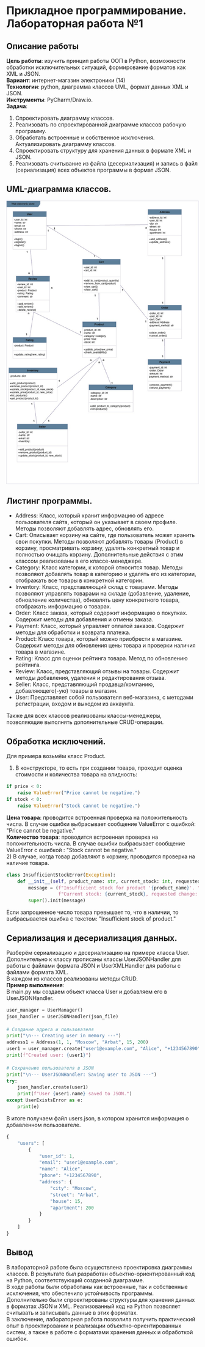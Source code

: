 # Прикладное программирование. Лабораторная работа №1
## Описание работы
**Цель работы**: изучить принцип работы ООП в Python, возможности обработки исключительных ситуаций, формирование форматов как XML и JSON.  
**Вариант**: интернет-магазин электроники (14)    
**Технологии**: python, диаграмма классов UML, формат данных XML и JSON.  
**Инструменты**: PyCharm/Draw.io.  
**Задача**:
1. Спроектировать диаграмму классов.  
2. Реализовать по спроектированной диаграмме классов рабочую программу.  
3. Обработать встроенные и собственное исключения. Актуализировать диаграмму классов.
4. Спроектировать структуру для хранения данных в формате XML и JSON.
5. Реализовать считывание из файла (десериализация) и запись в файл (сериализация) всех объектов программы в формат JSON.
## UML-диаграмма классов.
![рисунок 1](/Assignment_1/images/diag_classes.jpg)
## Листинг программы.
- Address: Класс, который хранит информацию об адресе пользователя сайта, который он указывает в своем профиле. Методы позволяют добавлять адрес, обновлять его.
- Cart: Описывает корзину на сайте, где пользователь может хранить свои покупки. Методы позволяют добавлять товары (Product) в корзину, просматривать корзину, удалять конкретный товар и полностью очищать корзину.  Дополнительные действия с этим классом реализованы в его классе-менеджере.
- Category: Класс категории, к которой относится товар. Методы позволяют добавлять товар в категорию и удалять его из категории, отображать все товары в конкретной категории.
- Inventory: Класс, представляющий склад с товарами. Методы позволяют управлять товарами на складе (добавление, удаление, обновление количества), обновлять цену конкретного товара, отображать информацию о товарах.  
- Order: Класс заказа, который содержит информацию о покупках. Содержит методы для добавления и отмены заказа.
- Payment: Класс, который управляет оплатой заказов. Содержит методы для обработки и возврата платежа.
- Product: Класс товара, который можно приобрести в магазине. Содержит методы для обновления цены товара и проверки наличия товара в магазине.
- Rating: Класс для оценки рейтинга товара. Метод по обновлению рейтинга.
- Review: Класс, представляющий отзывы на товары. Содержит методы добавления, удаления и редактирования отзыва.
- Seller: Класс, представляющий продавца/компанию, добавляющего(-ую) товары в магазин. 
- User: Представляет собой пользователя веб-магазина, с методами регистрации, входом и выходом из аккаунта.

Также для всех классов реализованы классы-менеджеры, позволяющие выполнять дополнительные CRUD-операции.
## Обработка исключений.
Для примера возьмём класс Product.  
1) В конструкторе, то есть при создании товара, проходит оценка стоимости и количества товара на влидность:
```Python
if price < 0:
    raise ValueError("Price cannot be negative.")
if stock < 0:
    raise ValueError("Stock cannot be negative.")
```
**Цена товара**: проводится встроенная проверка на положительность числа. В случае ошибки выбрасывает сообщение ValueError с ошибкой: "Price cannot be negative."    
**Количество товара**: проводится встроенная проверка на положительность числа. В случае ошибки выбрасывает сообщение ValueError с ошибкой : "Stock cannot be negative."      
2) В случае, когда товар добавляют в корзину, проводится проверка на наличие товара.  
```Python
class InsufficientStockError(Exception):
    def __init__(self, product_name: str, current_stock: int, requested_change: int):
        message = (f"Insufficient stock for product '{product_name}'. "
                   f"Current stock: {current_stock}, requested change: {requested_change}.")
        super().init(message)
```
Если запрошенное число товара превышает то, что в наличии, то выбрасывается ошибка с текстом: "Insufficient stock of product."  
## Сериализация и десериализация данных.
Разберём сериализацию и десериализацию на примере класса User.  
Дополнительно к классу прописаны классы UserJSONHandler для работы с файлами формата JSON и UserXMLHandler для работы с файлами формата XML.   
В каждом из классов реализованы методы CRUD.    
**Пример выполнения**:      
В main.py мы создаем объект класса User и добавляем его в UserJSONHandler.    
```Python
user_manager = UserManager()
json_handler = UserJSONHandler(json_file)

# Создание адреса и пользователя
print("\n--- Creating user in memory ---")
address1 = Address(1, 1, "Moscow", "Arbat", 15, 200)
user1 = user_manager.create("user1@example.com", "Alice", "+1234567890", address1)
print(f"Created user: {user1}")

# Сохранение пользователя в JSON
print("\n--- UserJSONHandler: Saving user to JSON ---")
try:
    json_handler.create(user1)
    print(f"User {user1.name} saved to JSON.")
except UserExistsError as e:
    print(e)
```
В итоге получаем файл users.json, в котором хранится информация о добавленном пользователе.    
```js
{
    "users": [
        {
            "user_id": 1,
            "email": "user1@example.com",
            "name": "Alice",
            "phone": "+1234567890",
            "address": {
                "city": "Moscow",
                "street": "Arbat",
                "house": 15,
                "apartment": 200
            }
        }
    ]
}
```
## Вывод    
В лабораторной работе была осуществлена проектировка диаграммы классов. В результате был разработан объектно-ориентированный код на Python, соответствующий созданной диаграмме.    
В ходе работы были обработаны как встроенные, так и собственные исключения, что обеспечило устойчивость программы.    
Дополнительно были спроектированы структуры для хранения данных в форматах JSON и XML. Реализованный код на Python позволяет считывать и записывать данные в этих форматах.    
В заключение, лабораторная работа позволила получить практический опыт в проектировании и реализации объектно-ориентированных систем, а также в работе с форматами хранения данных и обработкой ошибок.


